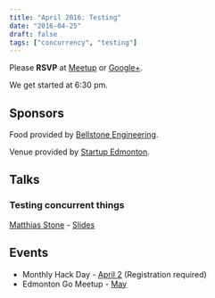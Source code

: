 ```yaml
---
title: "April 2016: Testing"
date: "2016-04-25"
draft: false
tags: ["concurrency", "testing"]
---
```

Please **RSVP** at [Meetup](https://www.meetup.com/startupedmonton/events/228742988/) or [Google+](https://plus.google.com/events/cjkem5cko89nmcejcrf93ikmjtk?authkey=CL__7rGura3EUw).

We get started at 6:30 pm.

## Sponsors

Food provided by [Bellstone Engineering](https://bellstone.ca/).

Venue provided by [Startup Edmonton](https://www.startupedmonton.com/).

## Talks

### Testing concurrent things

[Matthias Stone](https://github.com/matthias-stone) - [Slides](https://talks.godoc.org/github.com/edmontongo/presentations/2016-04/concurrent-testing.slide)

## Events

- Monthly Hack Day - [April 2](https://www.startupedmonton.com/new-events/2016/4/2/monthly-hack-day) (Registration required)
- Edmonton Go Meetup - [May](/meetup/2016-05/)
